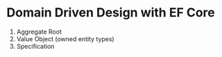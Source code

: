 # Domain Driven Design with EF Core
1. Aggregate Root
2. Value Object (owned entity types)
3. Specification
